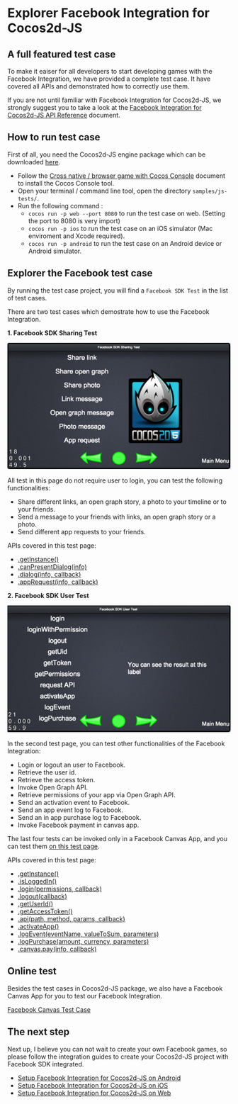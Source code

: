# Explorer Facebook Integration for Cocos2d-JS

## A full featured test case

To make it eaiser for all developers to start developing games with the Facebook Integration, we have provided a complete test case. It have covered all APIs and demonstrated how to correctly use them.

If you are not until familiar with Facebook Integration for Cocos2d-JS, we strongly suggest you to take a look at the [Facebook Integration for Cocos2d-JS API Reference](../api-reference/zh.md) document.

## How to run test case

First of all, you need the Cocos2d-JS engine package which can be downloaded [here](http://www.cocos2d-x.org/download).

- Follow the [Cross native / browser game with Cocos Console](http://cocos2d-x.org/docs/manual/framework/cocos2d-js/2-working-environment-and-workflow/2-2-cross-native-browser-game-with-cocos-console/en) document to install the Cocos Console tool.
- Open your terminal / command line tool, open the directory `samples/js-tests/`.
- Run the following command : 
    + `cocos run -p web --port 8080` to run the test case on web. (Setting the port to 8080 is very import)
    + `cocos run -p ios` to run the test case on an iOS simulator (Mac enviroment and Xcode required).
    + `cocos run -p android` to run the test case on an Android device or Android simulator.

## Explorer the Facebook test case

By running the test case project, you will find a `Facebook SDK Test` in the list of test cases.

There are two test cases which demostrate how to use the Facebook Integration.

**1. Facebook SDK Sharing Test**

![](share.jpg)

All test in this page do not require user to login, you can test the following functionalities:

- Share different links, an open graph story, a photo to your timeline or to your friends.
- Send a message to your friends with links, an open graph story or a photo.
- Send different app requests to your friends.

APIs covered in this test page:

- [.getInstance()](../api-reference/get-instance.md)
- [.canPresentDialog(info)](../api-reference/can-present-dialog.md)
- [.dialog(info, callback)](../api-reference/dialog.md)
- [.appRequest(info, callback)](../api-reference/app-request.md)

**2. Facebook SDK User Test**

![](user.jpg)

In the second test page, you can test other functionalities of the Facebook Integration:

- Login or logout an user to Facebook.
- Retrieve the user id.
- Retrieve the access token.
- Invoke Open Graph API.
- Retrieve permissions of your app via Open Graph API.
- Send an activation event to Facebook.
- Send an app event log to Facebook.
- Send an in app purchase log to Facebook.
- Invoke Facebook payment in canvas app.

The last four tests can be invoked only in a Facebook Canvas App, and you can test them [on this test page](https://apps.facebook.com/cocostestmyfc/).

APIs covered in this test page:

- [.getInstance()](../api-reference/get-instance.md)
- [.isLoggedIn()](../api-reference/isloggedin.md)
- [.login(permissions, callback)](../api-reference/login.md)
- [.logout(callback)](../api-reference/logout.md)
- [.getUserId()](../api-reference/get-userid.md)
- [.getAccessToken()](../api-reference/get-accesstoken.md)
- [.api(path, method, params, callback)](../api-reference/api.md)
- [.activateApp()](../api-reference/activate-app.md)
- [.logEvent(eventName, valueToSum, parameters)](../api-reference/log-event.md)
- [.logPurchase(amount, currency, parameters)](../api-reference/log-purchase.md)
- [.canvas.pay(info, callback)](../api-reference/pay.md)

## Online test

Besides the test cases in Cocos2d-JS package, we also have a Facebook Canvas App for you to test our Facebook Integration.

[Facebook Canvas Test Case](https://apps.facebook.com/cocostestmyfc/)

## The next step

Next up, I believe you can not wait to create your own Facebook games, so please follow the integration guides to create your Cocos2d-JS project with Facebook SDK integrated.

- [Setup Facebook Integration for Cocos2d-JS on Android](../facebook-sdk-on-android/en.md)
- [Setup Facebook Integration for Cocos2d-JS on iOS](../facebook-sdk-on-ios/en.md)
- [Setup Facebook Integration for Cocos2d-JS on Web](../facebook-sdk-on-web/en.md)